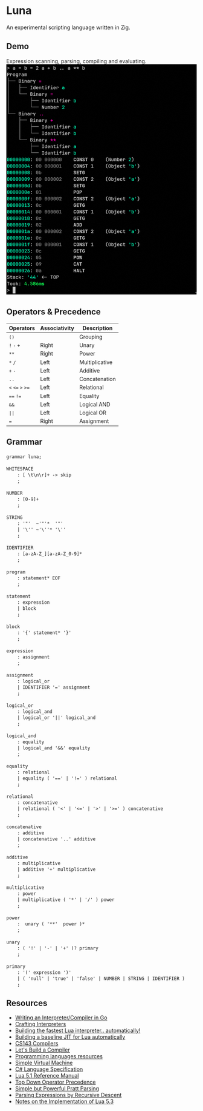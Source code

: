 # Luna
An experimental scripting language written in Zig.

## Demo
Expression scanning, parsing, compiling and evaluating.
![Screenshot](assets/screenshot.png)

## Operators & Precedence
| Operators         | Associativity | Description |
|-------------------|---------------|-------------|
| `()`              |               | Grouping |
| `!` `-` `+`       | Right         | Unary |
| `**`              | Right         | Power |
| `*` `/`           | Left          | Multiplicative |
| `+` `-`           | Left          | Additive |
| `..`              | Left          | Concatenation |
| `<` `<=` `>` `>=` | Left          | Relational |
| `==` `!=`         | Left          | Equality |
| `&&`              | Left          | Logical AND |
| `\|\|`              | Left          | Logical OR |
| `=`               | Right         | Assignment |


## Grammar
```g4
grammar luna;

WHITESPACE
    : [ \t\n\r]+ -> skip
    ;

NUMBER
    : [0-9]+
    ;

STRING
    : '"'  ~'"'*  '"'
    | '\'' ~'\''* '\''
    ;

IDENTIFIER
    : [a-zA-Z_][a-zA-Z_0-9]*
    ;

program
    : statement* EOF
    ;

statement
    : expression
    | block
    ;

block
    : '{' statement* '}'
    ;

expression
    : assignment
    ;

assignment
    : logical_or
    | IDENTIFIER '=' assignment
    ;

logical_or
    : logical_and
    | logical_or '||' logical_and
    ;

logical_and
    : equality
    | logical_and '&&' equality
    ;

equality
    : relational
    | equality ( '==' | '!=' ) relational
    ;

relational
    : concatenative
    | relational ( '<' | '<=' | '>' | '>=' ) concatenative
    ;

concatenative
    : additive
    | concatenative '..' additive
    ;

additive
    : multiplicative
    | additive '+' multiplicative
    ;

multiplicative
    : power
    | multiplicative ( '*' | '/' ) power
    ;

power
    :  unary ( '**'  power )*
    ;

unary
    : ( '!' | '-' | '+' )? primary
    ;

primary
    : '(' expression ')'
    | ( 'null' | 'true' | 'false' | NUMBER | STRING | IDENTIFIER )
    ;
```

## Resources
* [Writing an Interpreter/Compiler in Go](https://interpreterbook.com/)
* [Crafting Interpreters](https://craftinginterpreters.com/)
* [Building the fastest Lua interpreter.. automatically!](https://sillycross.github.io/2022/11/22/2022-11-22/)
* [Building a baseline JIT for Lua automatically](https://sillycross.github.io/2023/05/12/2023-05-12/)
* [CS143 Compilers](https://web.stanford.edu/class/archive/cs/cs143/cs143.1128/)
* [Let's Build a Compiler](https://compilers.iecc.com/crenshaw/)
* [Programming languages resources](https://bernsteinbear.com/pl-resources/)
* [Simple Virtual Machine](https://www.bartoszsypytkowski.com/simple-virtual-machine/)
* [C# Language Specification](https://learn.microsoft.com/en-us/dotnet/csharp/language-reference/language-specification/readme)
* [Lua 5.1 Reference Manual](https://www.lua.org/manual/5.1/)
* [Top Down Operator Precedence](https://crockford.com/javascript/tdop/tdop.html)
* [Simple but Powerful Pratt Parsing](https://matklad.github.io/2020/04/13/simple-but-powerful-pratt-parsing.html)
* [Parsing Expressions by Recursive Descent](https://www.engr.mun.ca/~theo/Misc/exp_parsing.htm)
* [Notes on the Implementation of Lua 5.3](https://poga.github.io/lua53-notes/introduction.html)
